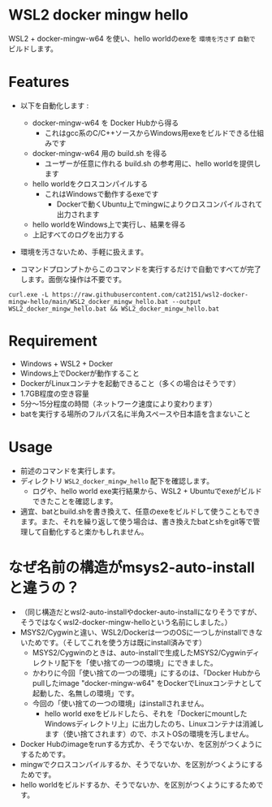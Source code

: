 # WSL2 docker mingw hello

WSL2 + docker-mingw-w64 を使い、hello worldのexeを `環境を汚さず` `自動で` ビルドします。

# Features
- 以下を自動化します :
  - docker-mingw-w64 を Docker Hubから得る
    - これはgcc系のC/C++ソースからWindows用exeをビルドできる仕組みです
  - docker-mingw-w64 用の build.sh を得る
    - ユーザーが任意に作れる build.sh の参考用に、hello worldを提供します
  - hello worldをクロスコンパイルする
    - これはWindowsで動作するexeです
      - Dockerで動くUbuntu上でmingwによりクロスコンパイルされて出力されます
  - hello worldをWindows上で実行し、結果を得る
  - 上記すべてのログを出力する

- 環境を汚さないため、手軽に扱えます。
- コマンドプロンプトからこのコマンドを実行するだけで自動ですべてが完了します。面倒な操作は不要です。
```
curl.exe -L https://raw.githubusercontent.com/cat2151/wsl2-docker-mingw-hello/main/WSL2_docker_mingw_hello.bat --output WSL2_docker_mingw_hello.bat && WSL2_docker_mingw_hello.bat
```

# Requirement
- Windows + WSL2 + Docker
- Windows上でDockerが動作すること
- DockerがLinuxコンテナを起動できること（多くの場合はそうです）
- 1.7GB程度の空き容量
- 5分～15分程度の時間（ネットワーク速度により変わります）
- batを実行する場所のフルパス名に半角スペースや日本語を含まないこと

# Usage
- 前述のコマンドを実行します。
- ディレクトリ `WSL2_docker_mingw_hello` 配下を確認します。
  - ログや、hello world exe実行結果から、WSL2 + Ubuntuでexeがビルドできたことを確認します。
- 適宜、batとbuild.shを書き換えて、任意のexeをビルドして使うこともできます。また、それを繰り返して使う場合は、書き換えたbatとshをgit等で管理して自動化すると楽かもしれません。

# なぜ名前の構造がmsys2-auto-installと違うの？
- （同じ構造だとwsl2-auto-installやdocker-auto-installになりそうですが、そうではなくwsl2-docker-mingw-helloという名前にしました。）
- MSYS2/Cygwinと違い、WSL2/Dockerは一つのOSに一つしかinstallできないためです。（そしてこれを使う方は既にinstall済みです）
  - MSYS2/Cygwinのときは、auto-installで生成したMSYS2/Cygwinディレクトリ配下を「使い捨ての一つの環境」にできました。
  - かわりに今回「使い捨ての一つの環境」にするのは、「Docker Hubからpullしたimage "docker-mingw-w64" をDockerでLinuxコンテナとして起動した、名無しの環境」です。
  - 今回の「使い捨ての一つの環境」はinstallされません。
    - hello world exeをビルドしたら、それを「DockerにmountしたWindowsディレクトリ上」に出力したのち、Linuxコンテナは消滅します（使い捨てされます）ので、ホストOSの環境を汚しません。
- Docker Hubのimageをrunする方式か、そうでないか、を区別がつくようにするためです。
- mingwでクロスコンパイルするか、そうでないか、を区別がつくようにするためです。
- hello worldをビルドするか、そうでないか、を区別がつくようにするためです。
